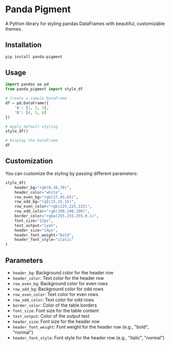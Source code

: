 # Panda Pigment

A Python library for styling pandas DataFrames with beautiful, customizable themes.

## Installation

```bash
pip install panda-pigment
```

## Usage

```python
import pandas as pd
from panda_pigment import style_df

# Create a sample DataFrame
df = pd.DataFrame({
    'A': [1, 2, 3],
    'B': [4, 5, 6]
})

# Apply default styling
style_df()

# Display the DataFrame
df
```

## Customization

You can customize the styling by passing different parameters:

```python
style_df(
    header_bg="rgb(0,38,70)", 
    header_color="white",
    row_even_bg="rgb(27,45,65)", 
    row_odd_bg="rgb(15,15,15)",
    row_even_color="rgb(225,225,225)",
    row_odd_color="rgb(190,190,190)",
    border_color="rgba(255,255,255,0.1)",
    font_size="12px",
    text_output="cyan",
    header_size="14px",
    header_font_weight="bold",
    header_font_style="italic"
)
```

## Parameters

- `header_bg`: Background color for the header row
- `header_color`: Text color for the header row
- `row_even_bg`: Background color for even rows
- `row_odd_bg`: Background color for odd rows
- `row_even_color`: Text color for even rows
- `row_odd_color`: Text color for odd rows
- `border_color`: Color of the table borders
- `font_size`: Font size for the table content
- `text_output`: Color of the output text
- `header_size`: Font size for the header row
- `header_font_weight`: Font weight for the header row (e.g., "bold", "normal")
- `header_font_style`: Font style for the header row (e.g., "italic", "normal") 